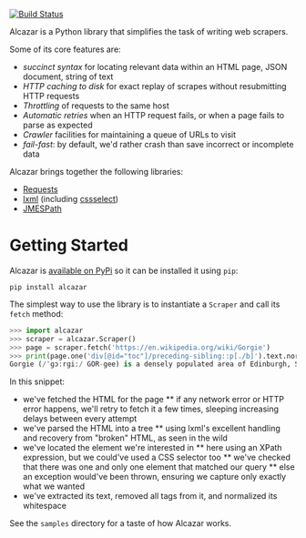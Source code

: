 [![Build Status](https://travis-ci.org/saintamh/alcazar.svg?branch=master)](https://travis-ci.org/saintamh/alcazar)

Alcazar is a Python library that simplifies the task of writing web scrapers.

Some of its core features are:

* *succinct syntax* for locating relevant data within an HTML page, JSON document, string of text
* *HTTP caching to disk* for exact replay of scrapes without resubmitting HTTP requests
* *Throttling* of requests to the same host
* *Automatic retries* when an HTTP request fails, or when a page fails to parse as expected
* *Crawler* facilities for maintaining a queue of URLs to visit
* *fail-fast*: by default, we'd rather crash than save incorrect or incomplete data

Alcazar brings together the following libraries:

* [Requests](https://github.com/requests/requests)
* [lxml](https://lxml.de/) (including [cssselect](https://lxml.de/cssselect.html))
* [JMESPath](http://jmespath.org/)

Getting Started
===============

Alcazar is [available on PyPi](https://pypi.org/project/alcazar/) so it can be installed it using `pip`:

```
pip install alcazar
```

The simplest way to use the library is to instantiate a `Scraper` and call its `fetch` method:

```python
>>> import alcazar
>>> scraper = alcazar.Scraper()
>>> page = scraper.fetch('https://en.wikipedia.org/wiki/Gorgie')
>>> print(page.one('div[@id="toc"]/preceding-sibling::p[./b]').text.normalized)
Gorgie (/ˈɡɔːrɡiː/ GOR-gee) is a densely populated area of Edinburgh, Scotland. It is located in the west of the city and borders Murrayfield, Ardmillan and Dalry.
```

In this snippet:

* we've fetched the HTML for the page
** if any network error or HTTP error happens, we'll retry to fetch it a few times, sleeping increasing delays between every attempt
* we've parsed the HTML into a tree
** using lxml's excellent handling and recovery from "broken" HTML, as seen in the wild
* we've located the element we're interested in
** here using an XPath expression, but we could've used a CSS selector too
** we've checked that there was one and only one element that matched our query
** else an exception would've been thrown, ensuring we capture only exactly what we wanted
* we've extracted its text, removed all tags from it, and normalized its whitespace

See the `samples` directory for a taste of how Alcazar works.
